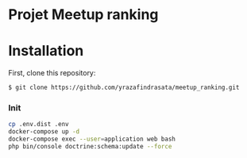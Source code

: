 Projet Meetup ranking
==============

# Installation

First, clone this repository:

```bash
$ git clone https://github.com/yrazafindrasata/meetup_ranking.git
```

### Init

```bash
cp .env.dist .env
docker-compose up -d
docker-compose exec --user=application web bash
php bin/console doctrine:schema:update --force

```